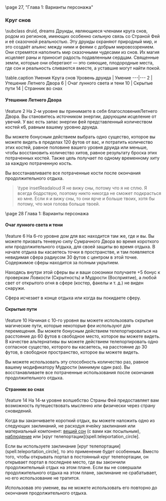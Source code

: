 \page 27, "Глава 1: Варианты персонажа"
### Круг снов
\subclass druid, dreams
Друиды, являющиеся членами круга снов, родом из регионов, имеющих особенно сильную связь со Страной Фей и её сказочной реальностью. Эту друиды охраняют природный мир, и это создаёт альянс между ними и феями с добрым мировоззрением. Они стремятся наполнить мир сказочными чудесами из снов. Их магия исцеляет раны и приносит радость подавленным сердцам. Священные земли, которые они оберегают — это сияющие, плодородные места, где сон и реальность сливаются вместе, а уставшие могут найти покой.

\table.caption Умения Круга снов
Уровень друида | Умение
---|---
2 | Утешение Летнего Двора
6 | Очаг лунного света и тени
10 | Скрытые пути
14 | Странник во снах

#### Утешение Летнего Двора
\feature 2
На 2-м уровне вы принимаете в себя благословенияЛетнего Двора. Вы становитесь источником энергии, дарующим исцеление от увечий. У вас есть запас энергии фей представленный количеством костей к6, равным вашему уровню друида.

Вы можете бонусным действием выбрать одно существо, которое вы можете видеть в пределах 120 футов от вас, и потратить количество этих костей, равное половине вашего уровня друида или меньше, чтобы восстановить количество хитов, равное результату броска этих потраченных костей. Также цель получает по одному временному хиту за каждую потраченную кость.

Вы восстанавливаете все потраченные кости после окончания продолжительного отдыха.

> \type insetReadaloud
> Я не вижу сны, потому что я не сплю. Я всегда бодрствую, поэтому никто никогда не сможет подкрасться ко мне. Если я и вижу сны, то они ярче и больше твоих, хотя бы потому, что моя голова больше твоей.

\page 28 Глава 1: Варианты персонажа
#### Очаг лунного света и тени
\feature 6
На 6-го уровне дом для вас находится там же, где и вы. Вы можете призвать теневую силу Сумрачного Двора во время короткого или продолжительного отдыха, для своей защиты во время отдыха. В начале отдыха вы касаетесь точки в пространстве, и там появляется невидимая сфера радиусом 30 футов с центром в этой точке. Содержимое сферы находится за полным укрытием.

Находясь внутри этой сферы вы и ваши союзники получаете +5 бонус к проверкам Ловкости (Скрытность) и Мудрости (Восприятие), а любой свет от открытого огня в сфере (костер, факелы и т. д.) не виден снаружи.

Сфера исчезает в конце отдыха или когда вы покидаете сферу.

#### Скрытые пути
\feature 10
Начиная с 10-го уровня вы можете использовать скрытые магические пути, которые некоторые феи используют для перемещения. Вы можете бонусным действием телепортироваться на расстояние до 60 футов в свободное место, которое вы можете видеть. В качестве альтернативы вы можете действием телепортировать одно согласное существо, которого вы касаетесь, на расстояние до 30 футов, в свободное пространство, которое вы можете видеть.

Вы можете использовать эту способность количество раз, равное вашему модификатору Мудрости (минимум один раз). Вы восстанавливаете все потраченные использования после окончания продолжительного отдыха.

#### Странник во снах
\feature 14
На 14-м уровне волшебство Страны Фей предоставляет вам возможность путешествовать мысленно или физически через страну сновидений.

Когда вы заканчиваете короткий отдых, вы можете наложить одно из следующих заклинаний, не расходуя ячейку заклинания или материальный компонент: [вещий сон](spell.dream) (с вами как посыльным), [наблюдение](spell.scrying) или [круг телепортации](spell.teleportation_circle].

Если вы используете заклинание [круг телепортации](spell.teleportation_circle], то это применение будет особенным. Вместо того, чтобы открывать портал в постоянный круг телепортации, он открывает портал в последнее место, где вы закончили продолжительный отдых на этом плане. Если вы не совершали продолжительного отдыха на этом плане, заклинание не срабатывает, но его использование не тратится.

Использовав это умение, вы не можете использовать его повторно до окончания продолжительного отдыха.
